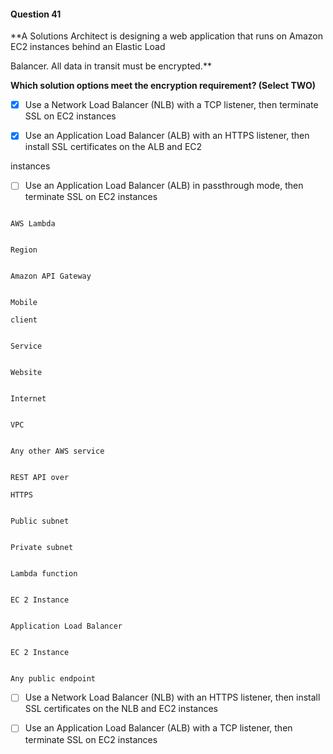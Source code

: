 #### Question  41


**A Solutions Architect is designing a web application that runs on Amazon EC2 instances behind an Elastic Load

Balancer. All data in transit must be encrypted.**


**Which solution options meet the encryption requirement? (Select TWO)**


- [x] Use a Network Load Balancer (NLB) with a TCP listener, then terminate SSL on EC2 instances


- [x] Use an Application Load Balancer (ALB) with an HTTPS listener, then install SSL certificates on the ALB and EC2

instances


- [ ] Use an Application Load Balancer (ALB) in passthrough mode, then terminate SSL on EC2 instances


```

AWS Lambda

```


```

Region

```


```

Amazon API Gateway

```


```

Mobile

client

```


```

Service

```


```

Website

```


```

Internet

```


```

VPC

```


```

Any other AWS service

```


```

REST API over

HTTPS

```


```

Public subnet

```


```

Private subnet

```


```

Lambda function

```


```

EC 2 Instance

```


```

Application Load Balancer

```


```

EC 2 Instance

```


```

Any public endpoint

```


- [ ] Use a Network Load Balancer (NLB) with an HTTPS listener, then install SSL certificates on the NLB and EC2 instances


- [ ] Use an Application Load Balancer (ALB) with a TCP listener, then terminate SSL on EC2 instances

